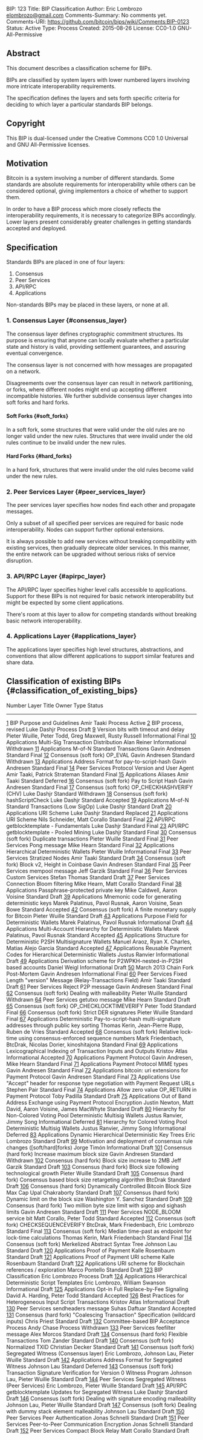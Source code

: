 BIP: 123
Title: BIP Classification
Author: Eric Lombrozo <elombrozo@gmail.com>
Comments-Summary: No comments yet.
Comments-URI: https://github.com/bitcoin/bips/wiki/Comments:BIP-0123
Status: Active
Type: Process
Created: 2015-08-26
License: CC0-1.0
GNU-All-Permissive

## Abstract

This document describes a classification scheme for BIPs.

BIPs are classified by system layers with lower numbered layers
involving more intricate interoperability requirements.

The specification defines the layers and sets forth specific criteria
for deciding to which layer a particular standards BIP belongs.

## Copyright

This BIP is dual-licensed under the Creative Commons CC0 1.0 Universal
and GNU All-Permissive licenses.

## Motivation

Bitcoin is a system involving a number of different standards. Some
standards are absolute requirements for interoperability while others
can be considered optional, giving implementors a choice of whether to
support them.

In order to have a BIP process which more closely reflects the
interoperability requirements, it is necessary to categorize BIPs
accordingly. Lower layers present considerably greater challenges in
getting standards accepted and deployed.

## Specification

Standards BIPs are placed in one of four layers:

1.  Consensus
2.  Peer Services
3.  API/RPC
4.  Applications

Non-standards BIPs may be placed in these layers, or none at all.

### 1. Consensus Layer {#consensus_layer}

The consensus layer defines cryptographic commitment structures. Its
purpose is ensuring that anyone can locally evaluate whether a
particular state and history is valid, providing settlement guarantees,
and assuring eventual convergence.

The consensus layer is not concerned with how messages are propagated on
a network.

Disagreements over the consensus layer can result in network
partitioning, or forks, where different nodes might end up accepting
different incompatible histories. We further subdivide consensus layer
changes into soft forks and hard forks.

#### Soft Forks {#soft_forks}

In a soft fork, some structures that were valid under the old rules are
no longer valid under the new rules. Structures that were invalid under
the old rules continue to be invalid under the new rules.

#### Hard Forks {#hard_forks}

In a hard fork, structures that were invalid under the old rules become
valid under the new rules.

### 2. Peer Services Layer {#peer_services_layer}

The peer services layer specifies how nodes find each other and
propagate messages.

Only a subset of all specified peer services are required for basic node
interoperability. Nodes can support further optional extensions.

It is always possible to add new services without breaking compatibility
with existing services, then gradually deprecate older services. In this
manner, the entire network can be upgraded without serious risks of
service disruption.

### 3. API/RPC Layer {#apirpc_layer}

The API/RPC layer specifies higher level calls accessible to
applications. Support for these BIPs is not required for basic network
interoperability but might be expected by some client applications.

There\'s room at this layer to allow for competing standards without
breaking basic network interoperability.

### 4. Applications Layer {#applications_layer}

The applications layer specifies high level structures, abstractions,
and conventions that allow different applications to support similar
features and share data.

## Classification of existing BIPs {#classification_of_existing_bips}

Number                                 Layer                   Title                                                                                   Owner                                                      Type            Status
-------------------------------------- ----------------------- --------------------------------------------------------------------------------------- ---------------------------------------------------------- --------------- -----------
[1](bip-0001.mediawiki "wikilink")                             BIP Purpose and Guidelines                                                              Amir Taaki                                                 Process         Active
[2](bip-0002.mediawiki "wikilink")                             BIP process, revised                                                                    Luke Dashjr                                                Process         Draft
[9](bip-0009.mediawiki "wikilink")                             Version bits with timeout and delay                                                     Pieter Wuille, Peter Todd, Greg Maxwell, Rusty Russell     Informational   Final
[10](bip-0010.mediawiki "wikilink")    Applications            Multi-Sig Transaction Distribution                                                      Alan Reiner                                                Informational   Withdrawn
[11](bip-0011.mediawiki "wikilink")    Applications            M-of-N Standard Transactions                                                            Gavin Andresen                                             Standard        Final
[12](bip-0012.mediawiki "wikilink")    Consensus (soft fork)   OP_EVAL                                                                                 Gavin Andresen                                             Standard        Withdrawn
[13](bip-0013.mediawiki "wikilink")    Applications            Address Format for pay-to-script-hash                                                   Gavin Andresen                                             Standard        Final
[14](bip-0014.mediawiki "wikilink")    Peer Services           Protocol Version and User Agent                                                         Amir Taaki, Patrick Strateman                              Standard        Final
[15](bip-0015.mediawiki "wikilink")    Applications            Aliases                                                                                 Amir Taaki                                                 Standard        Deferred
[16](bip-0016.mediawiki "wikilink")    Consensus (soft fork)   Pay to Script Hash                                                                      Gavin Andresen                                             Standard        Final
[17](bip-0017.mediawiki "wikilink")    Consensus (soft fork)   OP_CHECKHASHVERIFY (CHV)                                                                Luke Dashjr                                                Standard        Withdrawn
[18](bip-0018.mediawiki "wikilink")    Consensus (soft fork)   hashScriptCheck                                                                         Luke Dashjr                                                Standard        Accepted
[19](bip-0019.mediawiki "wikilink")    Applications            M-of-N Standard Transactions (Low SigOp)                                                Luke Dashjr                                                Standard        Draft
[20](bip-0020.mediawiki "wikilink")    Applications            URI Scheme                                                                              Luke Dashjr                                                Standard        Replaced
[21](bip-0021.mediawiki "wikilink")    Applications            URI Scheme                                                                              Nils Schneider, Matt Corallo                               Standard        Final
[22](bip-0022.mediawiki "wikilink")    API/RPC                 getblocktemplate - Fundamentals                                                         Luke Dashjr                                                Standard        Final
[23](bip-0023.mediawiki "wikilink")    API/RPC                 getblocktemplate - Pooled Mining                                                        Luke Dashjr                                                Standard        Final
[30](bip-0030.mediawiki "wikilink")    Consensus (soft fork)   Duplicate transactions                                                                  Pieter Wuille                                              Standard        Final
[31](bip-0031.mediawiki "wikilink")    Peer Services           Pong message                                                                            Mike Hearn                                                 Standard        Final
[32](bip-0032.mediawiki "wikilink")    Applications            Hierarchical Deterministic Wallets                                                      Pieter Wuille                                              Informational   Final
[33](bip-0033.mediawiki "wikilink")    Peer Services           Stratized Nodes                                                                         Amir Taaki                                                 Standard        Draft
[34](bip-0034.mediawiki "wikilink")    Consensus (soft fork)   Block v2, Height in Coinbase                                                            Gavin Andresen                                             Standard        Final
[35](bip-0035.mediawiki "wikilink")    Peer Services           mempool message                                                                         Jeff Garzik                                                Standard        Final
[36](bip-0036.mediawiki "wikilink")    Peer Services           Custom Services                                                                         Stefan Thomas                                              Standard        Draft
[37](bip-0037.mediawiki "wikilink")    Peer Services           Connection Bloom filtering                                                              Mike Hearn, Matt Corallo                                   Standard        Final
[38](bip-0038.mediawiki "wikilink")    Applications            Passphrase-protected private key                                                        Mike Caldwell, Aaron Voisine                               Standard        Draft
[39](bip-0039.mediawiki "wikilink")    Applications            Mnemonic code for generating deterministic keys                                         Marek Palatinus, Pavol Rusnak, Aaron Voisine, Sean Bowe    Standard        Accepted
[42](bip-0042.mediawiki "wikilink")    Consensus (soft fork)   A finite monetary supply for Bitcoin                                                    Pieter Wuille                                              Standard        Draft
[43](bip-0043.mediawiki "wikilink")    Applications            Purpose Field for Deterministic Wallets                                                 Marek Palatinus, Pavol Rusnak                              Informational   Draft
[44](bip-0044.mediawiki "wikilink")    Applications            Multi-Account Hierarchy for Deterministic Wallets                                       Marek Palatinus, Pavol Rusnak                              Standard        Accepted
[45](bip-0045.mediawiki "wikilink")    Applications            Structure for Deterministic P2SH Multisignature Wallets                                 Manuel Araoz, Ryan X. Charles, Matias Alejo Garcia         Standard        Accepted
[47](bip-0047.mediawiki "wikilink")    Applications            Reusable Payment Codes for Hierarchical Deterministic Wallets                           Justus Ranvier                                             Informational   Draft
[49](bip-0049.mediawiki "wikilink")    Applications            Derivation scheme for P2WPKH-nested-in-P2SH based accounts                              Daniel Weigl                                               Informational   Draft
[50](bip-0050.mediawiki "wikilink")                            March 2013 Chain Fork Post-Mortem                                                       Gavin Andresen                                             Informational   Final
[60](bip-0060.mediawiki "wikilink")    Peer Services           Fixed Length \"version\" Message (Relay-Transactions Field)                             Amir Taaki                                                 Standard        Draft
[61](bip-0061.mediawiki "wikilink")    Peer Services           Reject P2P message                                                                      Gavin Andresen                                             Standard        Final
[62](bip-0062.mediawiki "wikilink")    Consensus (soft fork)   Dealing with malleability                                                               Pieter Wuille                                              Standard        Withdrawn
[64](bip-0064.mediawiki "wikilink")    Peer Services           getutxo message                                                                         Mike Hearn                                                 Standard        Draft
[65](bip-0065.mediawiki "wikilink")    Consensus (soft fork)   OP_CHECKLOCKTIMEVERIFY                                                                  Peter Todd                                                 Standard        Final
[66](bip-0066.mediawiki "wikilink")    Consensus (soft fork)   Strict DER signatures                                                                   Pieter Wuille                                              Standard        Final
[67](bip-0067.mediawiki "wikilink")    Applications            Deterministic Pay-to-script-hash multi-signature addresses through public key sorting   Thomas Kerin, Jean-Pierre Rupp, Ruben de Vries             Standard        Accepted
[68](bip-0068.mediawiki "wikilink")    Consensus (soft fork)   Relative lock-time using consensus-enforced sequence numbers                            Mark Friedenbach, BtcDrak, Nicolas Dorier, kinoshitajona   Standard        Final
[69](bip-0069.mediawiki "wikilink")    Applications            Lexicographical Indexing of Transaction Inputs and Outputs                              Kristov Atlas                                              Informational   Accepted
[70](bip-0070.mediawiki "wikilink")    Applications            Payment Protocol                                                                        Gavin Andresen, Mike Hearn                                 Standard        Final
[71](bip-0071.mediawiki "wikilink")    Applications            Payment Protocol MIME types                                                             Gavin Andresen                                             Standard        Final
[72](bip-0072.mediawiki "wikilink")    Applications            bitcoin: uri extensions for Payment Protocol                                            Gavin Andresen                                             Standard        Final
[73](bip-0073.mediawiki "wikilink")    Applications            Use \"Accept\" header for response type negotiation with Payment Request URLs           Stephen Pair                                               Standard        Final
[74](bip-0074.mediawiki "wikilink")    Applications            Allow zero value OP_RETURN in Payment Protocol                                          Toby Padilla                                               Standard        Draft
[75](bip-0075.mediawiki "wikilink")    Applications            Out of Band Address Exchange using Payment Protocol Encryption                          Justin Newton, Matt David, Aaron Voisine, James MacWhyte   Standard        Draft
[80](bip-0080.mediawiki "wikilink")                            Hierarchy for Non-Colored Voting Pool Deterministic Multisig Wallets                    Justus Ranvier, Jimmy Song                                 Informational   Deferred
[81](bip-0081.mediawiki "wikilink")                            Hierarchy for Colored Voting Pool Deterministic Multisig Wallets                        Justus Ranvier, Jimmy Song                                 Informational   Deferred
[83](bip-0083.mediawiki "wikilink")    Applications            Dynamic Hierarchical Deterministic Key Trees                                            Eric Lombrozo                                              Standard        Draft
[99](bip-0099.mediawiki "wikilink")                            Motivation and deployment of consensus rule changes (\[soft/hard\]forks)                Jorge Timón                                                Informational   Draft
[101](bip-0101.mediawiki "wikilink")   Consensus (hard fork)   Increase maximum block size                                                             Gavin Andresen                                             Standard        Withdrawn
[102](bip-0102.mediawiki "wikilink")   Consensus (hard fork)   Block size increase to 2MB                                                              Jeff Garzik                                                Standard        Draft
[103](bip-0103.mediawiki "wikilink")   Consensus (hard fork)   Block size following technological growth                                               Pieter Wuille                                              Standard        Draft
[105](bip-0105.mediawiki "wikilink")   Consensus (hard fork)   Consensus based block size retargeting algorithm                                        BtcDrak                                                    Standard        Draft
[106](bip-0106.mediawiki "wikilink")   Consensus (hard fork)   Dynamically Controlled Bitcoin Block Size Max Cap                                       Upal Chakraborty                                           Standard        Draft
[107](bip-0107.mediawiki "wikilink")   Consensus (hard fork)   Dynamic limit on the block size                                                         Washington Y. Sanchez                                      Standard        Draft
[109](bip-0109.mediawiki "wikilink")   Consensus (hard fork)   Two million byte size limit with sigop and sighash limits                               Gavin Andresen                                             Standard        Draft
[111](bip-0111.mediawiki "wikilink")   Peer Services           NODE_BLOOM service bit                                                                  Matt Corallo, Peter Todd                                   Standard        Accepted
[112](bip-0112.mediawiki "wikilink")   Consensus (soft fork)   CHECKSEQUENCEVERIFY                                                                     BtcDrak, Mark Friedenbach, Eric Lombrozo                   Standard        Final
[113](bip-0113.mediawiki "wikilink")   Consensus (soft fork)   Median time-past as endpoint for lock-time calculations                                 Thomas Kerin, Mark Friedenbach                             Standard        Final
[114](bip-0114.mediawiki "wikilink")   Consensus (soft fork)   Merkelized Abstract Syntax Tree                                                         Johnson Lau                                                Standard        Draft
[120](bip-0120.mediawiki "wikilink")   Applications            Proof of Payment                                                                        Kalle Rosenbaum                                            Standard        Draft
[121](bip-0121.mediawiki "wikilink")   Applications            Proof of Payment URI scheme                                                             Kalle Rosenbaum                                            Standard        Draft
[122](bip-0122.mediawiki "wikilink")   Applications            URI scheme for Blockchain references / exploration                                      Marco Pontello                                             Standard        Draft
[123](bip-0123.mediawiki "wikilink")                           BIP Classification                                                                      Eric Lombrozo                                              Process         Draft
[124](bip-0124.mediawiki "wikilink")   Applications            Hierarchical Deterministic Script Templates                                             Eric Lombrozo, William Swanson                             Informational   Draft
[125](bip-0125.mediawiki "wikilink")   Applications            Opt-in Full Replace-by-Fee Signaling                                                    David A. Harding, Peter Todd                               Standard        Accepted
[126](bip-0126.mediawiki "wikilink")                           Best Practices for Heterogeneous Input Script Transactions                              Kristov Atlas                                              Informational   Draft
[130](bip-0130.mediawiki "wikilink")   Peer Services           sendheaders message                                                                     Suhas Daftuar                                              Standard        Accepted
[131](bip-0131.mediawiki "wikilink")   Consensus (hard fork)   \"Coalescing Transaction\" Specification (wildcard inputs)                              Chris Priest                                               Standard        Draft
[132](bip-0132.mediawiki "wikilink")                           Committee-based BIP Acceptance Process                                                  Andy Chase                                                 Process         Withdrawn
[133](bip-0133.mediawiki "wikilink")   Peer Services           feefilter message                                                                       Alex Morcos                                                Standard        Draft
[134](bip-0134.mediawiki "wikilink")   Consensus (hard fork)   Flexible Transactions                                                                   Tom Zander                                                 Standard        Draft
[140](bip-0140.mediawiki "wikilink")   Consensus (soft fork)   Normalized TXID                                                                         Christian Decker                                           Standard        Draft
[141](bip-0141.mediawiki "wikilink")   Consensus (soft fork)   Segregated Witness (Consensus layer)                                                    Eric Lombrozo, Johnson Lau, Pieter Wuille                  Standard        Draft
[142](bip-0142.mediawiki "wikilink")   Applications            Address Format for Segregated Witness                                                   Johnson Lau                                                Standard        Deferred
[143](bip-0143.mediawiki "wikilink")   Consensus (soft fork)   Transaction Signature Verification for Version 0 Witness Program                        Johnson Lau, Pieter Wuille                                 Standard        Draft
[144](bip-0144.mediawiki "wikilink")   Peer Services           Segregated Witness (Peer Services)                                                      Eric Lombrozo, Pieter Wuille                               Standard        Draft
[145](bip-0145.mediawiki "wikilink")   API/RPC                 getblocktemplate Updates for Segregated Witness                                         Luke Dashjr                                                Standard        Draft
[146](bip-0146.mediawiki "wikilink")   Consensus (soft fork)   Dealing with signature encoding malleability                                            Johnson Lau, Pieter Wuille                                 Standard        Draft
[147](bip-0147.mediawiki "wikilink")   Consensus (soft fork)   Dealing with dummy stack element malleability                                           Johnson Lau                                                Standard        Draft
[150](bip-0150.mediawiki "wikilink")   Peer Services           Peer Authentication                                                                     Jonas Schnelli                                             Standard        Draft
[151](bip-0151.mediawiki "wikilink")   Peer Services           Peer-to-Peer Communication Encryption                                                   Jonas Schnelli                                             Standard        Draft
[152](bip-0152.mediawiki "wikilink")   Peer Services           Compact Block Relay                                                                     Matt Corallo                                               Standard        Draft
